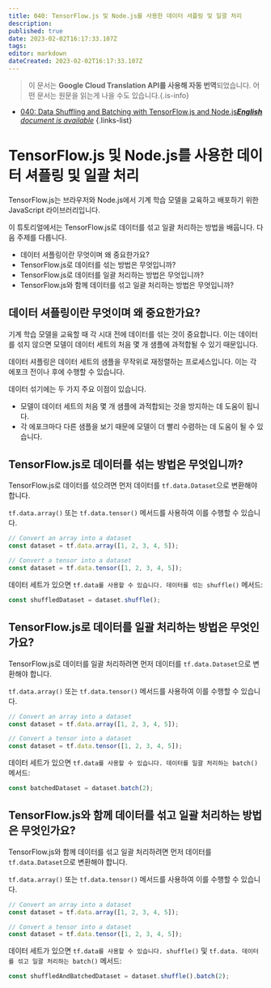 ```yaml
---
title: 040: TensorFlow.js 및 Node.js를 사용한 데이터 셔플링 및 일괄 처리
description: 
published: true
date: 2023-02-02T16:17:33.107Z
tags: 
editor: markdown
dateCreated: 2023-02-02T16:17:33.107Z
---
```


> 이 문서는 **Google Cloud Translation API를 사용해 자동 번역**되었습니다.
어떤 문서는 원문을 읽는게 나을 수도 있습니다.{.is-info}



- [040: Data Shuffling and Batching with TensorFlow.js and Node.js***English** document is available*](/en/Knowledge-base/TensorFlow-js/Learning/040-data-shuffling-and-batching-with-tensorflow-js-and-node-js)
{.links-list}


# TensorFlow.js 및 Node.js를 사용한 데이터 셔플링 및 일괄 처리

TensorFlow.js는 브라우저와 Node.js에서 기계 학습 모델을 교육하고 배포하기 위한 JavaScript 라이브러리입니다.

이 튜토리얼에서는 TensorFlow.js로 데이터를 섞고 일괄 처리하는 방법을 배웁니다. 다음 주제를 다룹니다.

* 데이터 셔플링이란 무엇이며 왜 중요한가요?
* TensorFlow.js로 데이터를 섞는 방법은 무엇입니까?
* TensorFlow.js로 데이터를 일괄 처리하는 방법은 무엇입니까?
* TensorFlow.js와 함께 데이터를 섞고 일괄 처리하는 방법은 무엇입니까?

## 데이터 셔플링이란 무엇이며 왜 중요한가요?

기계 학습 모델을 교육할 때 각 시대 전에 데이터를 섞는 것이 중요합니다. 이는 데이터를 섞지 않으면 모델이 데이터 세트의 처음 몇 개 샘플에 과적합될 수 있기 때문입니다.

데이터 셔플링은 데이터 세트의 샘플을 무작위로 재정렬하는 프로세스입니다. 이는 각 에포크 전이나 후에 수행할 수 있습니다.

데이터 섞기에는 두 가지 주요 이점이 있습니다.

* 모델이 데이터 세트의 처음 몇 개 샘플에 과적합되는 것을 방지하는 데 도움이 됩니다.
* 각 에포크마다 다른 샘플을 보기 때문에 모델이 더 빨리 수렴하는 데 도움이 될 수 있습니다.

## TensorFlow.js로 데이터를 섞는 방법은 무엇입니까?

TensorFlow.js로 데이터를 섞으려면 먼저 데이터를 `tf.data.Dataset`으로 변환해야 합니다.

`tf.data.array()` 또는 `tf.data.tensor()` 메서드를 사용하여 이를 수행할 수 있습니다.

```js
// Convert an array into a dataset
const dataset = tf.data.array([1, 2, 3, 4, 5]);

// Convert a tensor into a dataset
const dataset = tf.data.tensor([1, 2, 3, 4, 5]);
```

데이터 세트가 있으면 `tf.data를 사용할 수 있습니다. 데이터를 섞는 shuffle()` 메서드:

```js
const shuffledDataset = dataset.shuffle();
```

## TensorFlow.js로 데이터를 일괄 처리하는 방법은 무엇인가요?

TensorFlow.js로 데이터를 일괄 처리하려면 먼저 데이터를 `tf.data.Dataset`으로 변환해야 합니다.

`tf.data.array()` 또는 `tf.data.tensor()` 메서드를 사용하여 이를 수행할 수 있습니다.

```js
// Convert an array into a dataset
const dataset = tf.data.array([1, 2, 3, 4, 5]);

// Convert a tensor into a dataset
const dataset = tf.data.tensor([1, 2, 3, 4, 5]);
```

데이터 세트가 있으면 `tf.data를 사용할 수 있습니다. 데이터를 일괄 처리하는 batch()` 메서드:

```js
const batchedDataset = dataset.batch(2);
```

## TensorFlow.js와 함께 데이터를 섞고 일괄 처리하는 방법은 무엇인가요?

TensorFlow.js와 함께 데이터를 섞고 일괄 처리하려면 먼저 데이터를 `tf.data.Dataset`으로 변환해야 합니다.

`tf.data.array()` 또는 `tf.data.tensor()` 메서드를 사용하여 이를 수행할 수 있습니다.

```js
// Convert an array into a dataset
const dataset = tf.data.array([1, 2, 3, 4, 5]);

// Convert a tensor into a dataset
const dataset = tf.data.tensor([1, 2, 3, 4, 5]);
```

데이터 세트가 있으면 `tf.data를 사용할 수 있습니다. shuffle()` 및 `tf.data. 데이터를 섞고 일괄 처리하는 batch()` 메서드:

```js
const shuffledAndBatchedDataset = dataset.shuffle().batch(2);
```